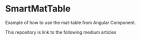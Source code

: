 # SmartMatTable

Example of how to use the mat-table from Angular Component.

This repository is link to the following medium articles 
